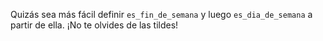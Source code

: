 Quizás sea más fácil definir `es_fin_de_semana` y luego `es_dia_de_semana` a partir de ella. ¡No te olvides de las tildes!
